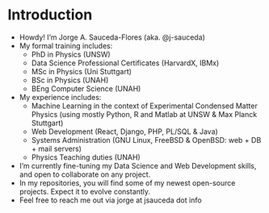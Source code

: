 # Introduction

- Howdy! I’m Jorge A. Sauceda-Flores (aka. @j-sauceda)
- My formal training includes:
  - PhD in Physics (UNSW)
  - Data Science Professional Certificates (HarvardX, IBMx)
  - MSc in Physics (Uni Stuttgart)
  - BSc in Physics (UNAH)
  - BEng Computer Science (UNAH)
- My experience includes:
  - Machine Learning in the context of Experimental Condensed Matter Physics (using mostly Python, R and Matlab at UNSW & Max Planck Stuttgart)
  - Web Development (React, Django, PHP, PL/SQL & Java)
  - Systems Administration (GNU Linux, FreeBSD & OpenBSD: web + DB + mail servers)
  - Physics Teaching duties (UNAH)
- I’m currently fine-tuning my Data Science and Web Development skills, and open to collaborate on any project.
- In my repositories, you will find some of my newest open-source projects. Expect it to evolve constantly.
- Feel free to reach me out via jorge at jsauceda dot info

<!---
j-sauceda/j-sauceda is a ✨ special ✨ repository because its `README.md` (this file) appears on your GitHub profile.
You can click the Preview link to take a look at your changes.
--->
